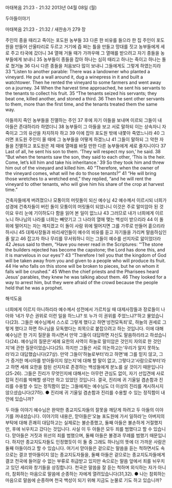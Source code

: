 마태복음 21:23 - 21:32 
2013년 04월 08일 (월)

두아들이야기



마태복음 21:23 - 21:32 / 새찬송가 279 장


주인의 종을 때리고 죽이는 포도원 농부들
33 다른 한 비유를 들으라 한 집 주인이 포도원을 만들어 산울타리로 두르고 거기에 즙 짜는 틀을 만들고 망대를 짓고 농부들에게 세로 주고 타국에 갔더니 34 열매 거둘 때가 가까우매 그 열매를 받으려고 자기 종들을 농부들에게 보내니 35 농부들이 종들을 잡아 하나는 심히 때리고 하나는 죽이고 하나는 돌로 쳤거늘 36 다시 다른 종들을 처음보다 많이 보내니 그들에게도 그렇게 하였는지라
33 “Listen to another parable: There was a landowner who planted a vineyard. He put a wall around it, dug a winepress in it and built a watchtower. Then he rented the vineyard to some farmers and went away on a journey. 34 When the harvest time approached, he sent his servants to the tenants to collect his fruit. 35 “The tenants seized his servants; they beat one, killed another, and stoned a third. 36 Then he sent other servants to them, more than the first time, and the tenants treated them the same way.

아들까지 죽인 농부들을 진멸하는 주인
37 후에 자기 아들을 보내며 이르되 그들이 내 아들은 존대하리라 하였더니 38 농부들이 그 아들을 보고 서로 말하되 이는 상속자니 자 죽이고 그의 유산을 차지하자 하고 39 이에 잡아 포도원 밖에 내쫓아 죽였느니라 40 그러면 포도원 주인이 올 때에 그 농부들을 어떻게 하겠느냐 41 그들이 말하되 그 악한 자들을 진멸하고 포도원은 제 때에 열매를 바칠 만한 다른 농부들에게 세로 줄지니이다
37 Last of all, he sent his son to them. ‘They will respect my son,’ he said. 38 “But when the tenants saw the son, they said to each other, ‘This is the heir. Come, let’s kill him and take his inheritance.’ 39 So they took him and threw him out of the vineyard and killed him. 40 “Therefore, when the owner of the vineyard comes, what will he do to those tenants?” 41 “He will bring those wretches to a wretched end,” they replied, “and he will rent the vineyard to other tenants, who will give him his share of the crop at harvest time.”

건축자들에게 버려졌으나 모퉁이의 머릿돌이 되신 예수님
42 예수께서 이르시되 너희가 성경에 건축자들이 버린 돌이 모퉁이의 머릿돌이 되었나니 이것은 주로 말미암아 된 것이요 우리 눈에 기이하도다 함을 읽어 본 일이 없느냐 43 그러므로 내가 너희에게 이르노니 하나님의 나라를 너희는 빼앗기고 그 나라의 열매 맺는 백성이 받으리라 44 이 돌 위에 떨어지는 자는 깨지겠고 이 돌이 사람 위에 떨어지면 그를 가루로 만들어 흩으리라 하시니 45 대제사장들과 바리새인들이 예수의 비유를 듣고 자기들을 가리켜 말씀하심인 줄 알고 46 잡고자 하나 무리를 무서워하니 이는 그들이 예수를 선지자로 앎이었더라
42 Jesus said to them, “Have you never read in the Scriptures: “‘The stone the builders rejected has become the capstone; the Lord has done this, and it is marvelous in our eyes’? 43 “Therefore I tell you that the kingdom of God will be taken away from you and given to a people who will produce its fruit. 44 He who falls on this stone will be broken to pieces, but he on whom it falls will be crushed.” 45 When the chief priests and the Pharisees heard Jesus’ parables, they knew he was talking about them. 46 They looked for a way to arrest him, but they were afraid of the crowd because the people held that he was a prophet.

해석도움





너희에게 이르지 아니하리라
예수께서 성전에서 가르치실 때 대제사장들과 장로들이 나아와 ‘네가 무슨 권위로 이런 일을 하느냐? 또 누가 이 권위를 주었느냐?’하고 물었습니다(23). 그들은 예수님께서 스스로 그렇게 했다고 하면‘성전모독죄’로, 하늘의 권세로 그렇게 했다고 하면 하나님을 모독했다는 죄목으로 붙잡으려고 하는 것입니다. 이에 대해 예수님은 한 가지 질문을 하시면서 만약 그들이 대답하면 자신도 말씀하리라고 하셨습니다(24). 예수님의 질문은‘세례 요한의 사역이 하늘로 말미암은 것인지 자의로 한 것인지’에 관한 질문이었습니다(25). 하지만 그들은 서로 의논하고는‘우리가 알지 못하노라’라고 대답했습니다(27상). 만약 그들이‘하늘로부터’라고 하면‘왜 그를 믿지 않고, 그가 증거한 메시아를 받아들이지 않는지’에 대해 할 말이 없고, 그렇다고‘사람으로부터’라고 하면 세례 요한을 참된 선지자로 존경하는 백성들에게 분노를 살 것이기 때문입니다(25-26). 그들은 진리가 무엇인지에 대해서는 아무런 관심도 없이, 자기 선입견에 사로잡혀 진리를 박해할 생각만 하고 있었던 것입니다. 결국, 진리에 귀 기울일 겸손함과 진리를 수용할 수 있는 정직함이 없는 그들에게는 예수님도 더 이상의 진리를 계시하시지 않으셨습니다(27하).
● 진리에 귀 기울일 겸손함과 진리를 수용할 수 있는 정직함이 내 안에 있습니까?

두 아들 이야기
예수님은 완악한 종교지도자들의 잘못을 깨닫게 하려고 두 아들의 이야기를 꺼내셨습니다. 이야기의 내용은, 맏아들은‘오늘 포도원에 가서 일하라’는 아버지의 부탁에 대해 흔쾌히 대답하고는 실제로는 불순종했고, 둘째 아들은 불손하게 거절했지만, 후에 뉘우치고 갔다는 것입니다. 사실 이 두 아들은 모두 죄를 범했다고 할 수 있습니다. 맏아들은 거짓과 위선의 죄를 범했으며, 둘째 아들은 불경과 무례를 범했기 때문입니다. 하지만 종교지도자들도 인정했듯이 이 둘 중 그래도 하나님의 뜻에 더 가까운 사람은 둘째 아들이라고 할 수 있습니다. 여기서 맏아들은 겉으로는 말씀을 듣는 척하면서도 속으로는 결코 받아들이지 않는 종교지도자들을, 둘째 아들은 겉으로는 종교지도자들에게 결코 천국에 들어갈 수 없는 부류로 취급받고 있지만 속으로는 말씀 앞에서 죄를 뉘우치고 있던 세리와 창기들을 상징합니다. 천국은 말씀을 잘 듣는 척하며 외식하는 자가 아니라, 참회하는 마음으로 말씀에 순종하는 자에게 열려있습니다(31,32).
● 나는 참회하는 마음으로 말씀에 순종하며 천국 백성이 되기 위해 지금도 눈물로 기도
하고 있습니까?